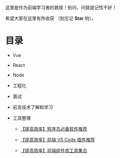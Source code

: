 这里是作为前端学习者的救赎！别问，问就是记性不好！

希望大家在这里有所收获 （别忘记 **Star** 哟）。 

# 目录

- Vue

- React

- Node

- 工程化

- 面试

- 前言技术了解和学习

- 工具整理

  - [【提高效率】程序员必备软件推荐]( http://rain7.top/share/software.html )

  - [【提高效率】前端 VS Code 插件推荐]( http://rain7.top/share/vscode.html )

  - [【提高效率】前端组件库工具集合]( http://rain7.top/farme/index.html )

